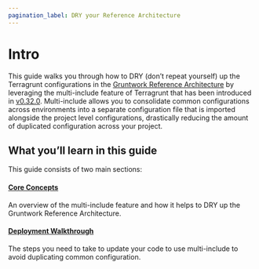 ```yaml
---
pagination_label: DRY your Reference Architecture
---
```


# Intro

This guide walks you through how to DRY (don’t repeat yourself) up the
Terragrunt configurations in the [Gruntwork Reference
Architecture](https://gruntwork.io/reference-architecture/) by leveraging the
multi-include feature of Terragrunt that has been introduced in
[v0.32.0](https://github.com/gruntwork-io/terragrunt/releases/tag/v0.32.0).
Multi-include allows you to consolidate common configurations across
environments into a separate configuration file that is imported alongside the
project level configurations, drastically reducing the amount of duplicated
configuration across your project.

## What you’ll learn in this guide

This guide consists of two main sections:

#### [Core Concepts](core-concepts.md)

An overview of the multi-include feature and how it helps to DRY up the Gruntwork Reference Architecture.

#### [Deployment Walkthrough](deployment-walkthrough/intro.md)

The steps you need to take to update your code to use multi-include to avoid duplicating common configuration.
